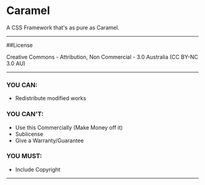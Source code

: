Caramel
=========

A CSS Framework that's as pure as Caramel.

---

##License

Creative Commons - Attribution, Non Commercial - 3.0 Australia
(CC BY-NC 3.0 AU)

---

### YOU CAN:

* Redistribute modified works

### YOU CAN'T:

* Use this Commercially (Make Money off it)
* Sublicense
* Give a Warranty/Guarantee

### YOU MUST:

* Include Copyright

---